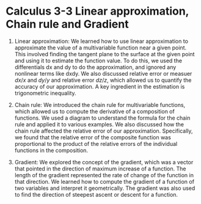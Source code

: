 # Calculus 3-3 Linear approximation, Chain rule and Gradient

1. Linear approximation: We learned how to use linear approximation to approximate the value of a multivariable function near a given point. This involved finding the tangent plane to the surface at the given point and using it to estimate the function value. To do this, we used the differentials dx and dy to do the approximation, and ignored any nonlinear terms like dxdy. We also discussed relative error or measuer $dx/x$ and $dy/y$ and relative error $dz/z$, which allowed us to quantify the accuracy of our approximation. A key ingredient in the estimation is trigonometric inequality.

2. Chain rule: We introduced the chain rule for multivariable functions, which allowed us to compute the derivative of a composition of functions. We used a diagram to understand the formula for the chain rule and applied it to various examples. We also discussed how the chain rule affected the relative error of our approximation. Specifically, we found that the relative error of the composite function was proportional to the product of the relative errors of the individual functions in the composition.

3. Gradient: We explored the concept of the gradient, which was a vector that pointed in the direction of maximum increase of a function. The length of the gradient represented the rate of change of the function in that direction. We learned how to compute the gradient of a function of two variables and interpret it geometrically. The gradient was also used to find the direction of steepest ascent or descent for a function.